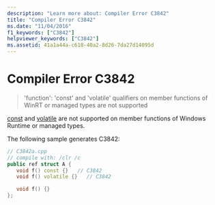 ```yaml
---
description: "Learn more about: Compiler Error C3842"
title: "Compiler Error C3842"
ms.date: "11/04/2016"
f1_keywords: ["C3842"]
helpviewer_keywords: ["C3842"]
ms.assetid: 41a1a44a-c618-40a2-8d26-7da27d14095d
---
```

# Compiler Error C3842

> 'function': 'const' and 'volatile' qualifiers on member functions of WinRT or managed types are not supported

[const](../../cpp/const-cpp.md) and [volatile](../../cpp/volatile-cpp.md) are not supported on member functions of Windows Runtime or managed types.

The following sample generates C3842:

```cpp
// C3842a.cpp
// compile with: /clr /c
public ref struct A {
   void f() const {}   // C3842
   void f() volatile {}   // C3842

   void f() {}
};
```
